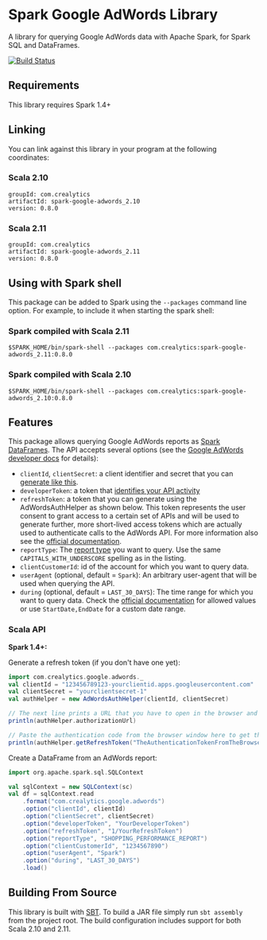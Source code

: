 # Spark Google AdWords Library

A library for querying Google AdWords data with Apache Spark, for Spark SQL and DataFrames.

[![Build Status](https://travis-ci.org/crealytics/spark-google-adwords.svg?branch=master)](https://travis-ci.org/crealytics/spark-google-adwords)

## Requirements

This library requires Spark 1.4+

## Linking
You can link against this library in your program at the following coordinates:

### Scala 2.10
```
groupId: com.crealytics
artifactId: spark-google-adwords_2.10
version: 0.8.0
```
### Scala 2.11
```
groupId: com.crealytics
artifactId: spark-google-adwords_2.11
version: 0.8.0
```

## Using with Spark shell
This package can be added to  Spark using the `--packages` command line option.  For example, to include it when starting the spark shell:

### Spark compiled with Scala 2.11
```
$SPARK_HOME/bin/spark-shell --packages com.crealytics:spark-google-adwords_2.11:0.8.0
```

### Spark compiled with Scala 2.10
```
$SPARK_HOME/bin/spark-shell --packages com.crealytics:spark-google-adwords_2.10:0.8.0
```

## Features
This package allows querying Google AdWords reports as [Spark DataFrames](https://spark.apache.org/docs/latest/sql-programming-guide.html).
The API accepts several options (see the [Google AdWords developer docs](https://developers.google.com/adwords/api/docs/guides/start) for details):
* `clientId`, `clientSecret`: a client identifier and secret that you can
  [generate like this](https://developers.google.com/adwords/api/docs/guides/authentication#create_a_client_identifier_and_client_secret).
* `developerToken`: a token that [identifies your API activity](https://developers.google.com/adwords/api/faq#15113)
* `refreshToken`: a token that you can generate using the AdWordsAuthHelper as shown below.
  This token represents the user consent to grant access to a certain set of APIs
  and will be used to generate further, more short-lived access tokens which are actually used to authenticate calls
  to the AdWords API.
  For more information also see the [official documentation](https://developers.google.com/adwords/api/docs/guides/authentication#configure_and_use_a_client_library).
* `reportType`: The [report type](https://developers.google.com/adwords/api/docs/appendix/reports#report-types) you want to query.
  Use the same `CAPITALS_WITH_UNDERSCORE` spelling as in the listing.
* `clientCustomerId`: id of the account for which you want to query data.
* `userAgent` (optional, default = `Spark`): An arbitrary user-agent that will be used when querying the API.
* `during` (optional, default = `LAST_30_DAYS`): The time range for which you want to query data.
  Check the [official documentation](https://developers.google.com/adwords/api/docs/guides/reporting#date-ranges) for allowed values
  or use `StartDate,EndDate` for a custom date range.

### Scala API
__Spark 1.4+:__

Generate a refresh token (if you don't have one yet):
```scala
import com.crealytics.google.adwords._
val clientId = "123456789123-yourclientid.apps.googleusercontent.com"
val clientSecret = "yourclientsecret-1"
val authHelper = new AdWordsAuthHelper(clientId, clientSecret)

// The next line prints a URL that you have to open in the browser and copy the displayed authentication code
println(authHelper.authorizationUrl)

// Paste the authentication code from the browser window here to get the refresh token
println(authHelper.getRefreshToken("TheAuthenticationTokenFromTheBrowser"))
```

Create a DataFrame from an AdWords report:
```scala
import org.apache.spark.sql.SQLContext

val sqlContext = new SQLContext(sc)
val df = sqlContext.read
    .format("com.crealytics.google.adwords")
    .option("clientId", clientId)
    .option("clientSecret", clientSecret)
    .option("developerToken", "YourDeveloperToken")
    .option("refreshToken", "1/YourRefreshToken")
    .option("reportType", "SHOPPING_PERFORMANCE_REPORT")
    .option("clientCustomerId", "1234567890")
    .option("userAgent", "Spark")
    .option("during", "LAST_30_DAYS")
    .load()
```

## Building From Source
This library is built with [SBT](http://www.scala-sbt.org/0.13/docs/Command-Line-Reference.html). To build a JAR file simply run `sbt assembly` from the project root. The build configuration includes support for both Scala 2.10 and 2.11.
